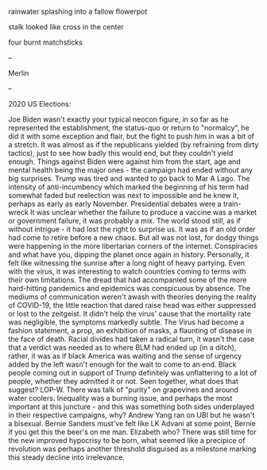 rainwater splashing into a fallow flowerpot

stalk looked like cross in the center

four burnt matchsticks

– 

Merlin

– 

2020 US Elections:

Joe Biden wasn't exactly your typical neocon figure, in so far as he represented the establishment, the status-quo or return to "normalcy”, he did it with some exception and flair, but the fight to push him in was a bit of a stretch. It was almost as if the republicans yielded (by refraining from dirty tactics), just to see how badly this would end, but they couldn't yield enough. Things against Biden were against him from the start, age and mental health being the major ones - the campaign had ended without any big surprises.
Trump was tired and wanted to go back to Mar A Lago. The intensity of anti-incumbency which marked the beginning of his term had somewhat faded but reelection was next to impossible and he knew it, perhaps as early as early November.
Presidential debates were a train-wreck
It was unclear whether the failure to produce a vaccine was a market or government failure, it was probably a mix.
The world stood still, as if without intrigue - it had lost the right to surprise us. It was as if an old order had come to retire before a new chaos.
But all was not lost, for dodgy things were happening in the more libertarian corners of the internet. Conspiracies and what have you, dipping the planet once again in history.
Personally, it felt like witnessing the sunrise after a long night of heavy partying. Even with the virus, it was interesting to watch countries coming to terms with their own limitations. The dread that had accompanied some of the more hard-hitting pandemics and epidemics was conspicuous by absence. The mediums of communication weren't awash with theories denying the reality of COVID-19, the little reaction that dared raise head was either suppressed or lost to the zeitgeist. It didn't help the virus' cause that the mortality rate was negligible, the symptoms markedly subtle. The Virus had become a fashion statement, a prop, an exhibition of masks, a flaunting of disease in the face of death.
Racial divides had taken a radical turn, it wasn't the case that a verdict was needed as to where BLM had ended up (in a ditch), rather, it was as if black America was waiting and the sense of urgency added by the left wasn't enough for the wait to come to an end. Black people coming out in support of Trump definitely was unflattering to a lot of people, whether they admitted it or not. Seen together, what does that suggest? LOP-W. There was talk of "purity” on grapevines and around water coolers.
Inequality was a burning issue, and perhaps the most important at this juncture - and this was something both sides underplayed in their respective campaigns, why? Andrew Yang ran on UBI but he wasn't a bisexual. Bernie Sanders must've felt like LK Advani at some point, Bernie if you get this the beer's on me man. Elizabeth who?
There was still time for the new improved hypocrisy to be born, what seemed like a precipice of revolution was perhaps another threshold disguised as a milestone marking this steady decline into irrelevance.

